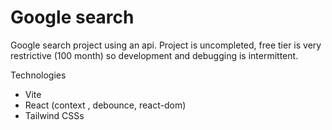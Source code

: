 # Google search

Google search project using an api.
Project is uncompleted, free tier is very restrictive (100 month) so development and debugging is intermittent.

Technologies
- Vite
- React (context , debounce, react-dom)
- Tailwind CSSs
  
